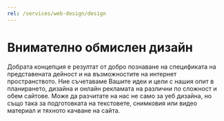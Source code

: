 ```yaml
---
rel: /services/web-design/design
---
```

# Внимателно обмислен **дизайн**
Добрата концепция е резултат от добро познаване на спецификата на представената дейност и на възможностите на интернет пространството. Ние съчетаваме Вашите идеи и цели с нашия опит в планирането, дизайна и онлайн рекламата на различни по сложност и обем сайтове. Може да разчитате на нас не само за уеб дизайна, но също така за подготовката на текстовете, снимковия или видео материал и тяхното качване на сайта.